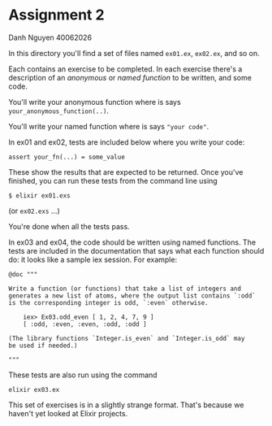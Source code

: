 # Assignment 2

Danh Nguyen
40062026

In this directory you'll find a set of files named `ex01.ex`,
`ex02.ex`, and so on.

Each contains an exercise to be completed. In each exercise there's a
description of an *anonymous* or *named function* to be written, and
some code.

You'll write your anonymous function where is says `your_anonymous_function(..)`.

You'll write your named function where is says `"your code"`.

In ex01 and ex02, tests are included below where you write your code:

    assert your_fn(...) = some_value

These show the results that are expected to be returned. Once you've
finished, you can run these tests from the command line using

    $ elixir ex01.exs

(or `ex02.exs` ...)

You're done when all the tests pass.


In ex03 and ex04, the code should be written using named functions.
The tests are included in the documentation that says what each
function should do: it looks like a sample iex session. For example:

    @doc """

    Write a function (or functions) that take a list of integers and
    generates a new list of atoms, where the output list contains `:odd`
    is the corresponding integer is odd, `:even` otherwise.

        iex> Ex03.odd_even [ 1, 2, 4, 7, 9 ]
        [ :odd, :even, :even, :odd, :odd ]

    (The library functions `Integer.is_even` and `Integer.is_odd` may
    be used if needed.)

    """

These tests are also run using the command

    elixir ex03.ex

This set of exercises is in a slightly strange format. That's
because we haven't yet looked at Elixir projects.
